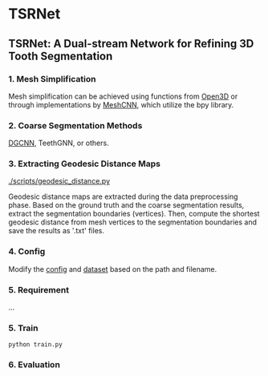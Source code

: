# TSRNet

## TSRNet: A Dual-stream Network for Refining 3D Tooth Segmentation

### 1. Mesh Simplification

Mesh simplification can be achieved using functions from [Open3D](https://www.open3d.org/docs/release/tutorial/geometry/mesh.html) or through implementations by [MeshCNN](https://github.com/ranahanocka/MeshCNN/blob/master/scripts/dataprep/blender_process.py), which utilize the bpy library.

### 2. Coarse Segmentation Methods

[DGCNN](https://github.com/WangYueFt/dgcnn), TeethGNN, or others.

### 3. Extracting Geodesic Distance Maps

[./scripts/geodesic_distance.py](https://github.com/bibi547/TSRNet/tree/master/scripts)

Geodesic distance maps are extracted during the data preprocessing phase. 
Based on the ground truth and the coarse segmentation results, extract the segmentation boundaries (vertices). 
Then, compute the shortest geodesic distance from mesh vertices to the segmentation boundaries and save the results as '.txt' files.

### 4. Config

Modify the [config](https://github.com/bibi547/TSRNet/blob/master/config/teeth3ds_cfg.yaml) and [dataset](https://github.com/bibi547/TSRNet/blob/master/data/teeth3ds_dataset.py) based on the path and filename.

### 5. Requirement

...

### 5. Train

```
python train.py
```


### 6. Evaluation

